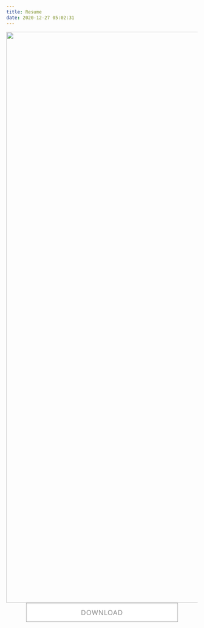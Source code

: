 ```yaml
---
title: Resume
date: 2020-12-27 05:02:31
---
```


<style>
	.center {
		display: block;
		max-width: 100%;
		height: auto;
		text-align: center;
		margin-left: auto;
		margin-right: auto;
	}

	.button {
		color:#858585;
			background: #FFFFFF;
		height: 50px;
		width: 400px;
		font-family: "Open Sans", sans-serif;
		font-size: 1.1rem;
		font-weight: 500;
		letter-spacing: 1.1px;
		border: 1px #A5A5A5 solid;
			transition: all 0.3s ease-in-out;
		padding: 4px 12px 4px 12px;
		margin-bottom: 50px;
	}

	.button:hover {
		color:#353535;
		border: 1px #353535 solid;
			transition: all 0.3s ease-in-out;
		cursor: pointer;
		text-decoration: none;
	}
	
	.button:focus {
		outline: none;
		box-shadow: none;
	}
	
	
}
	
</style>

<img src="/images/SevaNetrebchenko_Resume2020.svg" alt="Resume is not available for view, use the link below to download." width="1500" class="center"></img>
<button type="button" onclick="location.href='https://drive.google.com/file/d/1vZDgfPBOyyZsE_pGp32hrUIiCiHsHeG0/view';" class="center button disable-select">DOWNLOAD</button>
